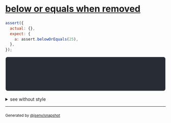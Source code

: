 # [below or equals when removed](../../assert_between.test.js#L11)

```js
assert({
  actual: {},
  expect: {
    a: assert.belowOrEquals(25),
  },
});
```

![img](throw.svg)

<details>
  <summary>see without style</summary>

```console
AssertionError: actual and expect are different

actual: {}
expect: {
  a: assert.belowOrEquals(25),
}
```

</details>

---
<sub>
  Generated by <a href="https://github.com/jsenv/core/tree/main/packages/independent/snapshot">@jsenv/snapshot</a>
</sub>